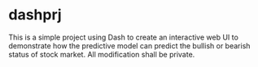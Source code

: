 # dashprj
This is a simple project using Dash to create an interactive web UI to demonstrate how the predictive model can predict the bullish or bearish status of stock market.
All modification shall be private.
